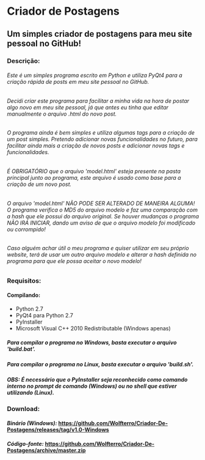 # Criador de Postagens
## Um simples criador de postagens para meu site pessoal no GitHub!

### Descrição:

###### Este é um simples programa escrito em Python e utiliza PyQt4 para a criação rápida de posts em meu site pessoal no GitHub.

###### Decidi criar este programa para facilitar a minha vida na hora de postar algo novo em meu site pessoal, já que antes eu tinha que editar manualmente o arquivo .html do novo post.

###### O programa ainda é bem simples e utiliza algumas tags para a criação de um post simples. Pretendo adicionar novas funcionalidades no futuro, para facilitar ainda mais a criação de novos posts e adicionar novas tags e funcionalidades.

###### É OBRIGATÓRIO que o arquivo 'model.html' esteja presente na pasta principal junto ao programa, este arquivo é usado como base para a criação de um novo post.

###### O arquivo 'model.html' NÃO PODE SER ALTERADO DE MANEIRA ALGUMA! O programa verifica o MD5 do arquivo modelo e faz uma comparação com a hash que ele possui do arquivo original. Se houver mudanças o programa NÃO IRÁ INICIAR, dando um aviso de que o arquivo modelo foi modificado ou corrompido!

###### Caso alguém achar útil o meu programa e quiser utilizar em seu próprio website, terá de usar um outro arquivo modelo e alterar a hash definida no programa para que ele possa aceitar o novo modelo!

### Requisitos:

#### Compilando:
- Python 2.7
- PyQt4 para Python 2.7
- PyInstaller
- Microsoft Visual C++ 2010 Redistributable (Windows apenas)

##### Para compilar o programa no Windows, basta executar o arquivo 'build.bat'.
##### Para compilar o programa no Linux, basta executar o arquivo 'build.sh'.
##### **OBS**: É necessário que o PyInstaller seja reconhecido como comando interno no prompt de comando (Windows) ou no shell que estiver utilizando (Linux).

### Download:

#### ***Binário (Windows):*** https://github.com/Wolfterro/Criador-De-Postagens/releases/tag/v1.0-Windows
#### ***Código-fonte:*** https://github.com/Wolfterro/Criador-De-Postagens/archive/master.zip
